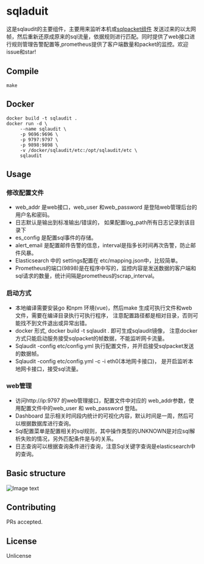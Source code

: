 # sqladuit

这是sqlaudit的主要组件，主要用来监听本机或[sqlpacket组件](http://gitlab.jixindatech.com/sql/sqlpacket) 发送过来的以太网帧，然后重新还原成原来的sql流量，依据规则进行匹配。同时提供了web接口进行规则管理告警配置等,prometheus提供了客户端数量和packet的监控。欢迎issue和star!

## Compile

```
make
```

## Docker
```
docker build -t sqlaudit .
docker run -d \
     --name sqlaudit \
     -p 9696:9696 \
     -p 9797:9797 \
     -p 9898:9898 \
     -v /docker/sqlaudit/etc:/opt/sqlaudit/etc \
     sqlaudit
```

## Usage
### 修改配置文件
- web_addr 是web接口，web_user 和web_password 是登陆web管理后台的用户名和密码。
- 日志默认是输出到标准输出/错误的， 如果配置log_path所有日志记录到该目录下
- es_config 是配置sql事件的存储。
- alert_email 是配置邮件告警的信息，interval是指多长时间再次告警，防止邮件风暴。
- Elasticsearch 中的 settings配置在 etc/mapping.json中，比较简单。
- Prometheus的端口(9898)是在程序中写的，监控内容是发送数据的客户端和sql请求的数量，统计间隔是prometheus的scrap_interval。

### 启动方式
- 本地编译需要安装go 和npm 环境(vue)，然后make 生成可执行文件和web 文件，需要在编译目录执行可执行程序， 注意配置路径都是相对目录，否则可能找不到文件退出或异常出错。
- docker 形式, docker build -t sqlaudit . 即可生成sqlaudit镜像， 注意docker方式只能启动服务接受sqlpacket的帧数据，不能监听网卡流量。
- Sqlaudit -config etc/config.yml 执行配置文件，并开启接受sqlpacket发送的数据帧。
- Sqlaudit -config etc/config.yml  -c -i eth0(本地网卡接口)， 是开启监听本地网卡接口，接受sql流量。

### web管理
- 访问http://ip:9797 的web管理接口，配置文件中对应的 web_addr参数，使用配置文件中的web_user 和 web_password 登陆。
- Dashboard 显示相关时间段内统计的可视化内容，默认时间是一周，然后可以根据数据库进行查询。
- Sql配置菜单是配置相关的sql规则，其中操作类型的UNKNOWN是对应sql解析失败的情况，另外匹配条件是与的关系。
- 日志查询可以根据查询条件进行查询，注意Sql关键字查询是elasticsearch中的查询。
## Basic structure
![Image text](https://raw.githubusercontent.com/jixindatech/sqlaudit/master/doc/images/sqlaudit.jpg)
## Contributing
PRs accepted.

## License

Unlicense
